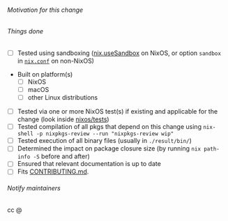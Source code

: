 <!-- Nixpkgs has a lot of new incoming Pull Requests, but not enough people to review this constant stream. Even if you aren't a committer, we would appreciate reviews of other PRs, especially simple ones like package updates. Just testing the relevant package/service and leaving a comment saying what you tested, how you tested it and whether it worked would be great. List of open PRs: <https://github.com/NixOS/nixpkgs/pulls>, for more about reviewing contributions: <https://hydra.nixos.org/job/nixpkgs/trunk/manual/latest/download/1/nixpkgs/manual.html#chap-reviewing-contributions>. Reviewing isn't mandatory, but it would help out a lot and reduce the average time-to-merge for all of us. Thanks a lot if you do! -->
###### Motivation for this change


###### Things done

<!-- Please check what applies. Note that these are not hard requirements but merely serve as information for reviewers. -->

- [ ] Tested using sandboxing ([nix.useSandbox](http://nixos.org/nixos/manual/options.html#opt-nix.useSandbox) on NixOS, or option `sandbox` in [`nix.conf`](http://nixos.org/nix/manual/#sec-conf-file) on non-NixOS)
- Built on platform(s)
   - [ ] NixOS
   - [ ] macOS
   - [ ] other Linux distributions
- [ ] Tested via one or more NixOS test(s) if existing and applicable for the change (look inside [nixos/tests](https://github.com/NixOS/nixpkgs/blob/master/nixos/tests))
- [ ] Tested compilation of all pkgs that depend on this change using `nix-shell -p nixpkgs-review --run "nixpkgs-review wip"`
- [ ] Tested execution of all binary files (usually in `./result/bin/`)
- [ ] Determined the impact on package closure size (by running `nix path-info -S` before and after)
- [ ] Ensured that relevant documentation is up to date
- [ ] Fits [CONTRIBUTING.md](https://github.com/NixOS/nixpkgs/blob/master/.github/CONTRIBUTING.md).

###### Notify maintainers

cc @
